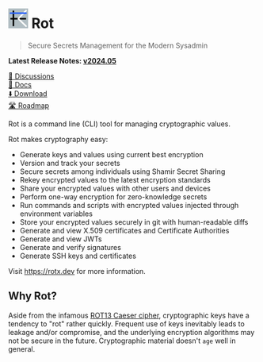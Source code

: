 # <img alt=logo src=rot.png width=40px> Rot

> Secure Secrets Management for the Modern Sysadmin

**Latest Release Notes: [v2024.05](https://rotx.dev/blog/whats-new-202405/)**

[:speech_balloon: Discussions](https://github.com/candiddev/rot/discussions)\
[:book: Docs](https://rotx.dev/docs/)\
[:arrow_down: Download](https://rotx.dev/docs/guides/install-rot/)\
[:motorway: Roadmap](https://github.com/orgs/candiddev/projects/6/views/31)


Rot is a command line (CLI) tool for managing cryptographic values.

Rot makes cryptography easy:

- Generate keys and values using current best encryption
- Version and track your secrets
- Secure secrets among individuals using Shamir Secret Sharing
- Rekey encrypted values to the latest encryption standards
- Share your encrypted values with other users and devices
- Perform one-way encryption for zero-knowledge secrets
- Run commands and scripts with encrypted values injected through environment variables
- Store your encrypted values securely in git with human-readable diffs
- Generate and view X.509 certificates and Certificate Authorities
- Generate and view JWTs
- Generate and verify signatures
- Generate SSH keys and certificates

Visit https://rotx.dev for more information.

## Why Rot?

Aside from the infamous [ROT13 Caeser cipher](https://en.wikipedia.org/wiki/ROT13), cryptographic keys have a tendency to "rot" rather quickly.  Frequent use of keys inevitably leads to leakage and/or compromise, and the underlying encryption algorithms may not be secure in the future.  Cryptographic material doesn't `age` well in general.

